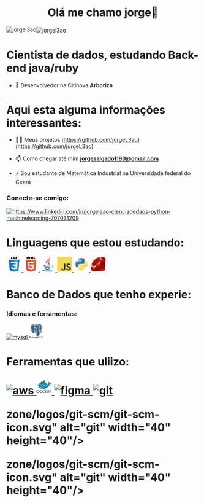 <h1 align="center">Olá me chamo jorge👋</h1> 

<p><img align="left" src="https://github-readme-stats.vercel.app/api/top-langs?username=jorgel3ao&show_icons=true&locale=en&layout=compact" alt="jorgel3ao" /> </p>
<p> <img align="center" src="https://github-readme-stats.vercel.app/api?username=jorgel3ao&show_icons=true&locale=en" alt="jorgel3ao" /> </p>


# Cientista de dados, estudando Back-end java/ruby
   - 🔭 Desenvolvedor na Citinova **Arboriza**

# Aqui esta alguma informações interessantes:

  - 👨‍💻 Meus projetos [https://github.com/jorgeL3ao](https://github.com/jorgeL3ao)

  - 📫 Como chegar até mim **jorgesalgado1190@gmail.com**

  - ⚡ Sou estudante de Matemática Industrial na Universidade federal do Ceará 

<h3 align="left">Conecte-se comigo:</h3>
<p align="left">
<a href="https://linkedin.com/ in/https://www.linkedin.com/in/jorgeleao-cienciadedaos-python-machinelearning-707031209" target="blank"><img align="center" src="https://raw.githubusercontent.com/ rahuldkjain/github-profile-readme-generator/master/src/images/icons/Social/linked-in-alt.svg" alt="https://www.linkedin.com/in/jorgeleao-cienciadedaos-python-machinelearning-707031209" height="30" width="40" /></a>
</p>

<p align="left">
</p>

# Linguagens que estou estudando:
<p align="left"> <a href="https://www.w3schools.com/css/" target="_blank" rel="noreferrer"> <img src="https://raw.githubusercontent.com/devicons/devicon/master/icons/css3/css3-original-wordmark.svg" alt="css3" width="40" height="40"/> </a> <a href="https://www.w3.org/html/" target="_blank" rel="noreferrer"> <img src="https://raw.githubusercontent.com/devicons/devicon/master/icons/html5/html5-original-wordmark.svg" alt="html5" width="40" height="40"/> </a> <a href="https://www.java.com" target="_blank" rel="noreferrer"> <img src="https://raw.githubusercontent.com/devicons/devicon/master/icons/java/java-original.svg" alt="java" width="40" height="40"/> </a> <a href="https://developer.mozilla.org/en-US/docs/Web/JavaScript" target="_blank" rel="noreferrer"> <img src="https://raw.githubusercontent.com/devicons/devicon/master/icons/javascript/javascript-original.svg" alt="javascript" width="40" height="40"/> </a> <a href="https://www.python.org" target="_blank" rel="noreferrer"> <img src="https://raw.githubusercontent.com/devicons/devicon/master/icons/python/python-original.svg" alt="python" width="40" height="40"/> </a> <a href="https://www.ruby-lang.org/en/" target="_blank" rel="noreferrer"> <img src="https://raw.githubusercontent.com/devicons/devicon/master/icons/ruby/ruby-original.svg" alt="ruby" width="40" height="40"/> </a> </p>


# Banco de Dados que tenho experie:
<h3 align="left">Idiomas e ferramentas:</h3>
<p align="left"> <a href="https://www.mysql.com/" target="_blank" rel="noreferrer"> <img src="https://raw.githubusercontent.com/ devicons/devicon/master/icons/mysql/mysql-original-wordmark.svg" alt="mysql" width="40" height="40"/> </a> <a href="https://www. postgresql.org" target="_blank" rel="noreferrer"> <img src="https://raw.githubusercontent.com/devicons/devicon/master/icons/postgresql/postgresql-original-wordmark.svg" alt= "postgresql" width="40" height="40"/> </a> </p>

# Ferramentas que uliizo:<p align="left"> <a href="https://aws.amazon.com" target="_blank" rel="noreferrer"> <img src="https://raw.githubusercontent.com/devicons /devicon/master/icons/amazonwebservices/amazonwebservices-original-wordmark.svg" alt="aws" width="40" height="40"/> </a> <a href="https://www.docker .com/" target="_blank" rel="noreferrer"> <img src="https://raw.githubusercontent.com/devicons/devicon/master/icons/docker/docker-original-wordmark.svg" alt= "docker" width="40" height="40"/> </a> <a href="https://www.figma.com/" target="_blank" rel="noreferrer"><img src="https://www.vectorlogo.zone/logos/figma/figma-icon.svg" alt="figma" width="40" height="40"/> </a> <a href= "https://git-scm.com/" target="_blank" rel="noreferrer"> <img src="https://www.vectorlogo.zone/logos/git-scm/git-scm-icon. svg" alt="git" largura="40" altura="40"/> </a> </p>zone/logos/git-scm/git-scm-icon.svg" alt="git" width="40" height="40"/> </a> </p>zone/logos/git-scm/git-scm-icon.svg" alt="git" width="40" height="40"/> </a> </p>

